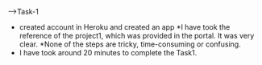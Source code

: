 -->Task-1
* created account in Heroku and created an app
*I have took the reference of the project1, which was provided in the portal. It was very clear.
*None of the steps are tricky, time-consuming or confusing.
* I have took around 20 minutes to complete the Task1.